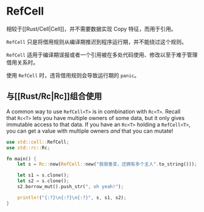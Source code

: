 # RefCell

相较于[[Rust/Cell|Cell]]，并不需要数据实现 Copy 特征，而用于引用。

`RefCell` 只是将借用规则从编译期推迟到程序运行期，并不能绕过这个规则。

`RefCell` 适用于编译期误报或者一个引用被在多处代码使用、修改以至于难于管理借用关系时。

使用 `RefCell` 时，违背借用规则会导致运行期的 `panic`。

## 与[[Rust/Rc|Rc]]组合使用

A common way to use `RefCell<T>` is in combination with `Rc<T>`. Recall that `Rc<T>` lets you have multiple owners of some data, but it only gives immutable access to that data. If you have an `Rc<T>` holding a `RefCell<T>`, you can get a value with multiple owners _and_ that you can mutate!

```rust
use std::cell::RefCell;
use std::rc::Rc;

fn main() {
    let s = Rc::new(RefCell::new("我很善变，还拥有多个主人".to_string()));

    let s1 = s.clone();
    let s2 = s.clone();
    s2.borrow_mut().push_str(", oh yeah!");

    println!("{:?}\n{:?}\n{:?}", s, s1, s2);
}
```
